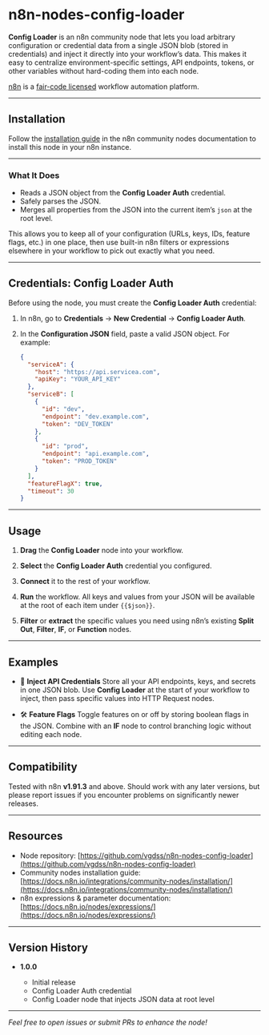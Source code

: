 # n8n-nodes-config-loader

**Config Loader** is an n8n community node that lets you load arbitrary configuration or credential data from a single JSON blob (stored in credentials) and inject it directly into your workflow’s data. This makes it easy to centralize environment-specific settings, API endpoints, tokens, or other variables without hard-coding them into each node.

[n8n](https://n8n.io/) is a [fair-code licensed](https://docs.n8n.io/reference/license/) workflow automation platform.

---

## Installation

Follow the [installation guide](https://docs.n8n.io/integrations/community-nodes/installation/) in the n8n community nodes documentation to install this node in your n8n instance.

---

### What It Does

* Reads a JSON object from the **Config Loader Auth** credential.
* Safely parses the JSON.
* Merges all properties from the JSON into the current item’s `json` at the root level.

This allows you to keep all of your configuration (URLs, keys, IDs, feature flags, etc.) in one place, then use built-in n8n filters or expressions elsewhere in your workflow to pick out exactly what you need.

---

## Credentials: Config Loader Auth

Before using the node, you must create the **Config Loader Auth** credential:

1. In n8n, go to **Credentials** → **New Credential** → **Config Loader Auth**.
2. In the **Configuration JSON** field, paste a valid JSON object. For example:

   ```json
   {
     "serviceA": {
       "host": "https://api.servicea.com",
       "apiKey": "YOUR_API_KEY"
     },
     "serviceB": [
       {
         "id": "dev",
         "endpoint": "dev.example.com",
         "token": "DEV_TOKEN"
       },
       {
         "id": "prod",
         "endpoint": "api.example.com",
         "token": "PROD_TOKEN"
       }
     ],
     "featureFlagX": true,
     "timeout": 30
   }
   ```

---

## Usage

1. **Drag** the **Config Loader** node into your workflow.

2. **Select** the **Config Loader Auth** credential you configured.

3. **Connect** it to the rest of your workflow.

4. **Run** the workflow. All keys and values from your JSON will be available at the root of each item under `{{$json}}`.

5. **Filter** or **extract** the specific values you need using n8n’s existing **Split Out**, **Filter**, **IF**, or **Function** nodes.

---

## Examples

* 🔑 **Inject API Credentials**
  Store all your API endpoints, keys, and secrets in one JSON blob. Use **Config Loader** at the start of your workflow to inject, then pass specific values into HTTP Request nodes.

* 🛠️ **Feature Flags**
  Toggle features on or off by storing boolean flags in the JSON. Combine with an **IF** node to control branching logic without editing each node.

---

## Compatibility

Tested with n8n **v1.91.3** and above. Should work with any later versions, but please report issues if you encounter problems on significantly newer releases.

---

## Resources

* Node repository: [https://github.com/vgdss/n8n-nodes-config-loader](https://github.com/vgdss/n8n-nodes-config-loader)
* Community nodes installation guide: [https://docs.n8n.io/integrations/community-nodes/installation/](https://docs.n8n.io/integrations/community-nodes/installation/)
* n8n expressions & parameter documentation: [https://docs.n8n.io/nodes/expressions/](https://docs.n8n.io/nodes/expressions/)

---

## Version History

* **1.0.0**

  * Initial release
  * Config Loader Auth credential
  * Config Loader node that injects JSON data at root level

---

*Feel free to open issues or submit PRs to enhance the node!*
